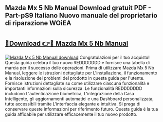 ## Mazda Mx 5 Nb Manual Download gratuit PDF - Part-pS9 Italiano Nuovo manuale del proprietario di riparazione WOiEA

# <h2><a href="http://dfgt3p.blite.top/?on=Mazda+Mx+5+Nb+Manual">🔗Download 👉🔴 Mazda Mx 5 Nb Manual</a></h2>

[![Mazda Mx 5 Nb Manual download](https://i.imgur.com/lujVjoI.png)](http://dfgt3p.blite.top/?on=Mazda+Mx+5+Nb+Manual)
Congratulazioni per il tuo acquisto! Questa guida celebra il tuo nuovo REDDDDDDD e fornisce una tabella di marcia per il successo delle operazioni. Prima di utilizzare Mazda Mx 5 Nb Manual, leggere le istruzioni dettagliate per L'installazione, il funzionamento e la risoluzione dei problemi del prodotto in questa guida per l'utente. Fornisce istruzioni dettagliate su come utilizzare ciascuna funzionalità e importanti informazioni sulla sicurezza. Le funzionalità REDDDDDDD includono L'autenticazione biometrica, L'integrazione della Casa Intelligente, gli aggiornamenti automatici e una Dashboard personalizzata, tutte accessibili tramite L'interfaccia elegante e intuitiva. Si prega di conservare queste informazioni per riferimento futuro. Questa guida è la tua guida affidabile per utilizzare efficacemente il tuo nuovo prodotto.
